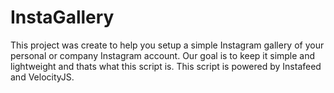 # InstaGallery
This project was create to help you setup a simple Instagram gallery of your personal or company Instagram account. Our goal is to keep it simple and lightweight and thats what this script is. This script is powered by Instafeed and VelocityJS.
